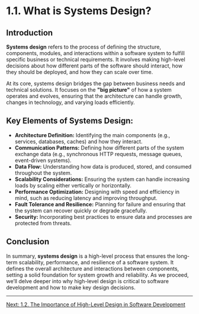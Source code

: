 # 1.1. What is Systems Design?

## Introduction

**Systems design** refers to the process of defining the structure, components, modules, and interactions within a software system to fulfill specific business or technical requirements. It involves making high-level decisions about how different parts of the software should interact, how they should be deployed, and how they can scale over time.

At its core, systems design bridges the gap between business needs and technical solutions. It focuses on the **"big picture"** of how a system operates and evolves, ensuring that the architecture can handle growth, changes in technology, and varying loads efficiently.

## Key Elements of Systems Design:

- **Architecture Definition:** Identifying the main components (e.g., services, databases, caches) and how they interact.
- **Communication Patterns:** Defining how different parts of the system exchange data (e.g., synchronous HTTP requests, message queues, event-driven systems).
- **Data Flow:** Understanding how data is produced, stored, and consumed throughout the system.
- **Scalability Considerations:** Ensuring the system can handle increasing loads by scaling either vertically or horizontally.
- **Performance Optimization:** Designing with speed and efficiency in mind, such as reducing latency and improving throughput.
- **Fault Tolerance and Resilience:** Planning for failure and ensuring that the system can recover quickly or degrade gracefully.
- **Security:** Incorporating best practices to ensure data and processes are protected from threats.

## Conclusion

In summary, **systems design** is a high-level process that ensures the long-term scalability, performance, and resilience of a software system. It defines the overall architecture and interactions between components, setting a solid foundation for system growth and reliability. As we proceed, we’ll delve deeper into why high-level design is critical to software development and how to make key design decisions.

---

[Next: 1.2. The Importance of High-Level Design in Software Development](./section_1_2.md)
